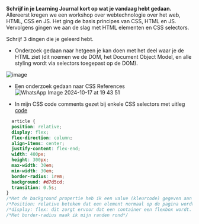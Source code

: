 **Schrijf in je Learning Journal kort op wat je vandaag hebt gedaan.**  
Allereerst kregen we een workshop over webtechnologie over het web, HTML, CSS en JS. Het ging de basis principes van CSS, HTML en JS. Vervolgens gingen we aan de slag met HTML elementen en CSS selectors.

Schrijf 3 dingen die je geleerd hebt.
- Onderzoek gedaan naar hetgeen je kan doen met het deel waar je de HTML ziet (dit noemen we de DOM, het Document Object Model, en alle styling wordt via selectors toegepast op de DOM). 

![image](https://github.com/user-attachments/assets/b3e2362f-20c8-419b-bdb0-5f5d9d952041)

- Een onderzoek gedaan naar CSS References
![WhatsApp Image 2024-10-17 at 19 43 51](https://github.com/user-attachments/assets/97107383-7bd2-4646-9c0b-d3a8ea597484)

- In mijn CSS code comments gezet bij enkele CSS selectors met uitleg
[code](https://github.com/Karima002/visitekaartje-karima/blob/31823fb0b6043c7b95f92eb57c956db69e3f24a2/styles/style.css#L29-L49)

```css  
  article {
  position: relative;
  display: flex;
  flex-direction: column;
  align-items: center;
  justify-content: flex-end;
  width: 400px;
  height: 300px;
  max-width: 30em;
  min-width: 30em;
  border-radius: 1rem;
  background: #d7d5cd;
  transition: 0.5s;
}
/*Met de background propertie heb ik een value (kleurcode) gegeven aan de achtergrond van mijn visitekaartje*/
/*Position: relative beteken dat een element normaal op de pagina wordt geplaatst, maar dta je het daarna kunt verplaatsen ten opzichte van zijn normale postitie. Je kun het verschuiven met de eigenschappen: top, bottom, left en right.*/
/*display: flex: dit zorgt ervoor dat een container een flexbox wordt. Dit betekent dat de items binnen die container automatisch flexibel zijn */
/*Met border-radius maak ik mijn randen rond*/


```
